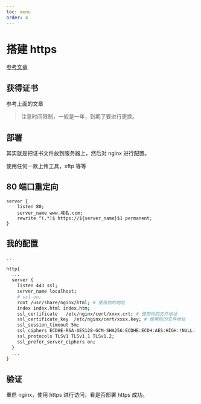 ```yaml
---
toc: menu
order: 4
---
```


# 搭建 https

[参考文章](https://blog.csdn.net/weixin_31655741/article/details/82226688)

## 获得证书

参考上面的文章

> 注意时间限制，一般是一年，到期了要进行更换。

## 部署

其实就是把证书文件放到服务器上，然后对 nginx 进行配置。

使用任何一款上传工具，xftp 等等

## 80 端口重定向

```
server {
    listen 80;
    server_name www.域名.com;
    rewrite ^(.*)$ https://${server_name}$1 permanent;
}
```

## 我的配置

```bash
...

http{
  ...
  server {
    listen 443 ssl;
    server_name localhost;
    # ssl on;
    root /usr/share/nginx/html; # 使用你的地址
    index index.html index.htm;
    ssl_certificate   /etc/nginx/cert/xxxx.crt; # 使用你的文件地址
    ssl_certificate_key  /etc/nginx/cert/xxxx.key; # 使用你的文件地址
    ssl_session_timeout 5m;
    ssl_ciphers ECDHE-RSA-AES128-GCM-SHA256:ECDHE:ECDH:AES:HIGH:!NULL:!aNULL:!MD5:!ADH:!RC4;
    ssl_protocols TLSv1 TLSv1.1 TLSv1.2;
    ssl_prefer_server_ciphers on;
  }
  ...
}
```

## 验证

重启 nginx，使用 https 进行访问，看是否部署 https 成功。
